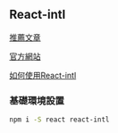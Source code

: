 ## React-intl

[推薦文章](https://medium.com/itsoktomakemistakes/react-intl-create-react-app-21d271df8056)

[官方網站](https://formatjs.io/docs/getting-started/installation/)

[如何使用React-intl](https://andyyou.github.io/2019/07/03/react-intl-get-started/)

### 基礎環境設置

```bash
npm i -S react react-intl
```
